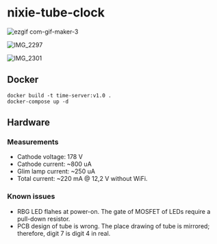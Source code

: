 # nixie-tube-clock

![ezgif com-gif-maker-3](https://user-images.githubusercontent.com/8822138/207956721-9b5c9171-c8a4-4f95-b3d6-a76d2fb03cdc.gif)

![IMG_2297](https://user-images.githubusercontent.com/8822138/207957011-6f1c9aab-68bf-4625-8830-9e2ad03c3db7.jpg)

![IMG_2301](https://user-images.githubusercontent.com/8822138/207957017-dbd5976a-45c0-4ff2-803f-f5abd02fd5ed.jpg)

## Docker

```
docker build -t time-server:v1.0 .
docker-compose up -d
```

## Hardware

### Measurements
  * Cathode voltage: 178 V
  * Cathode current: ~800 uA
  * Glim lamp current: ~250 uA
  * Total current: ~220 mA @ 12,2 V without WiFi.
  
### Known issues
  * RBG LED flahes at power-on. The gate of MOSFET of LEDs require a pull-down resistor.
  * PCB design of tube is wrong. The place drawing of tube is mirrored; therefore, digit 7 is digit 4 in real.
